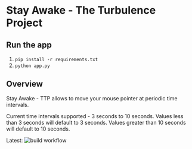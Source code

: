 # Stay Awake - The Turbulence Project

## Run the app

1. `pip install -r requirements.txt`
2. `python app.py`

## Overview

Stay Awake - TTP allows to move your mouse pointer at periodic time intervals. 

Current time intervals supported - 3 seconds to 10 seconds. Values less than 3 seconds will default to 3 seconds. Values greater than 10 seconds will default to 10 seconds.

Latest:
![build workflow](https://github.com/architpanigrahi/stay-awake/actions/workflows/python-app.yml/badge.svg)

